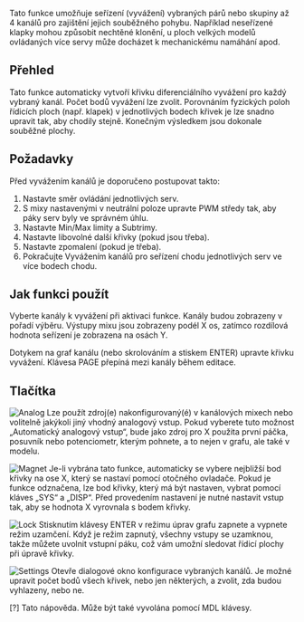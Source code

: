 Tato funkce umožňuje seřízení (vyvážení) vybraných párů nebo skupiny až 4 kanálů pro zajištění jejich souběžného pohybu. Například neseřízené klapky mohou způsobit nechtěné klonění, u ploch velkých modelů ovládaných více servy může docházet k mechanickému namáhání apod.

## Přehled
Tato funkce automaticky vytvoří křivku diferenciálního vyvážení pro každý vybraný kanál. Počet bodů vyvážení lze zvolit. Porovnáním fyzických poloh řídicích ploch (např. klapek) v jednotlivých bodech křivek je lze snadno upravit tak, aby chodily stejně. Konečným výsledkem jsou dokonale souběžné plochy.

## Požadavky 
Před vyvážením kanálů je doporučeno postupovat takto:
1. Nastavte směr ovládání jednotlivých serv.
2. S mixy nastavenými v neutrální poloze upravte PWM středy tak, aby páky serv byly ve správném úhlu.
3. Nastavte Min/Max limity a Subtrimy.
4. Nastavte libovolné další křivky (pokud jsou třeba).
5. Nastavte zpomalení (pokud je třeba).
6. Pokračujte Vyvážením kanálů pro seřízení chodu jednotlivých serv ve více bodech chodu.

## Jak funkci použít
Vyberte kanály k vyvážení při aktivaci funkce. Kanály budou zobrazeny v pořadí výběru. Výstupy mixu jsou zobrazeny podél X os, zatímco rozdílová hodnota seřízení je zobrazena na osách Y.

Dotykem na graf kanálu (nebo skrolováním a stiskem ENTER) upravte křivku vyvážení. Klávesa PAGE přepíná mezi kanály během editace.

## Tlačítka
![Analog](FLASH:/bitmaps/system/icon_analog.png) Lze použít zdroj(e) nakonfigurovaný(é) v kanálových mixech nebo volitelně jakýkoli jiný vhodný analogový vstup. Pokud vyberete tuto možnost „Automatický analogový vstup“, bude jako zdroj pro X použita první páčka, posuvník nebo potenciometr, kterým pohnete, a to nejen v grafu, ale také v modelu.

![Magnet](FLASH:/bitmaps/system/icon_magnet.png) Je-li vybrána tato funkce, automaticky se vybere nejbližší bod křivky na ose X, který se nastaví pomocí otočného ovladače. Pokud je funkce odznačena, lze bod křivky, který má být nastaven, vybrat pomocí kláves „SYS“ a „DISP“. Před provedením nastavení je nutné nastavit vstup tak, aby se hodnota X vyrovnala s bodem křivky.

![Lock](FLASH:/bitmaps/system/icon_lock.png) Stisknutím klávesy ENTER v režimu úprav grafu zapnete a vypnete režim uzamčení. Když je režim zapnutý, všechny vstupy se uzamknou, takže můžete uvolnit vstupní páku, což vám umožní sledovat řídicí plochy při úpravě křivky.

![Settings](FLASH:/bitmaps/system/icon_system.png) Otevře dialogové okno konfigurace vybraných kanálů. Je možné upravit počet bodů všech křivek, nebo jen některých, a zvolit, zda budou vyhlazeny, nebo ne.

[?] Tato nápověda. Může být také vyvolána pomocí MDL klávesy.
